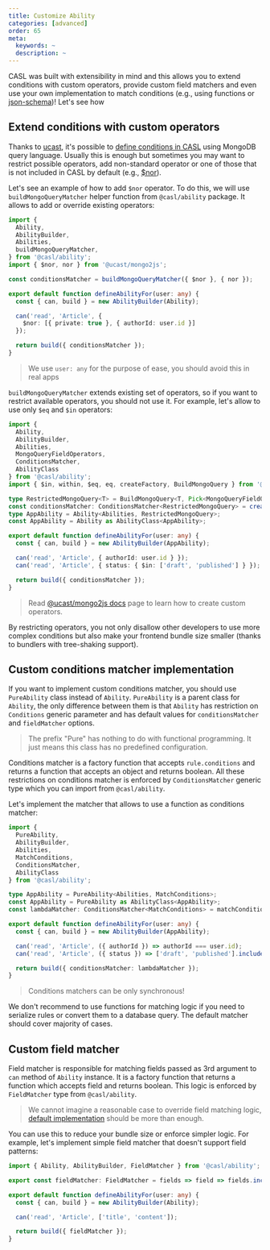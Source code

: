 ```yaml
---
title: Customize Ability
categories: [advanced]
order: 65
meta:
  keywords: ~
  description: ~
---
```


CASL was built with extensibility in mind and this allows you to extend conditions with custom operators, provide custom field matchers and even use your own implementation to match conditions (e.g., using functions or [json-schema])! Let's see how

[json-schema]: https://json-schema.org/

## Extend conditions with custom operators

Thanks to [ucast](https://github.com/stalniy/ucast), it's possible to [define conditions in CASL](../../guide/conditions-in-depth) using MongoDB query language. Usually this is enough but sometimes you may want to restrict possible operators, add non-standard operator or one of those that is not included in CASL by default (e.g., [$nor]).

Let's see an example of how to add `$nor` operator. To do this, we will use `buildMongoQueryMatcher` helper function from `@casl/ability` package. It allows to add or override existing operators:

[$nor]: https://docs.mongodb.com/manual/reference/operator/query/nor/

```ts
import {
  Ability,
  AbilityBuilder,
  Abilities,
  buildMongoQueryMatcher,
} from '@casl/ability';
import { $nor, nor } from '@ucast/mongo2js';

const conditionsMatcher = buildMongoQueryMatcher({ $nor }, { nor });

export default function defineAbilityFor(user: any) {
  const { can, build } = new AbilityBuilder(Ability);

  can('read', 'Article', {
    $nor: [{ private: true }, { authorId: user.id }]
  });

  return build({ conditionsMatcher });
}
```

> We use `user: any` for the purpose of ease, you should avoid this in real apps

`buildMongoQueryMatcher` extends existing set of operators, so if you want to restrict available operators, you should not use it. For example, let's allow to use only `$eq` and `$in` operators:

```ts
import {
  Ability,
  AbilityBuilder,
  Abilities,
  MongoQueryFieldOperators,
  ConditionsMatcher,
  AbilityClass
} from '@casl/ability';
import { $in, within, $eq, eq, createFactory, BuildMongoQuery } from '@ucast/mongo2js';

type RestrictedMongoQuery<T> = BuildMongoQuery<T, Pick<MongoQueryFieldOperators, '$eq' | '$in'>>;
const conditionsMatcher: ConditionsMatcher<RestrictedMongoQuery> = createFactory({ $in, $eq }, { in: within, eq });
type AppAbility = Ability<Abilities, RestrictedMongoQuery>;
const AppAbility = Ability as AbilityClass<AppAbility>;

export default function defineAbilityFor(user: any) {
  const { can, build } = new AbilityBuilder(AppAbility);

  can('read', 'Article', { authorId: user.id } });
  can('read', 'Article', { status: { $in: ['draft', 'published'] } });

  return build({ conditionsMatcher });
}
```

> Read [@ucast/mongo2js docs](https://github.com/stalniy/ucast/tree/master/packages/mongo2js#custom-operator) page to learn how to create custom operators.

By restricting operators, you not only disallow other developers to use more complex conditions but also make your frontend bundle size smaller (thanks to bundlers with tree-shaking support).

## Custom conditions matcher implementation

If you want to implement custom conditions matcher, you should use `PureAbility` class instead of `Ability`. `PureAbility` is a parent class for `Ability`, the only difference between them is that `Ability` has restriction on `Conditions` generic parameter and has default values for `conditionsMatcher` and `fieldMatcher` options.

> The prefix "Pure" has nothing to do with functional programming. It just means this class has no predefined configuration.

Conditions matcher is a factory function that accepts `rule.conditions` and returns a function that accepts an object and returns boolean. All these restrictions on conditions matcher is enforced by `ConditionsMatcher` generic type which you can import from `@casl/ability`.

Let's implement the matcher that allows to use a function as conditions matcher:

```ts
import {
  PureAbility,
  AbilityBuilder,
  Abilities,
  MatchConditions,
  ConditionsMatcher,
  AbilityClass
} from '@casl/ability';

type AppAbility = PureAbility<Abilities, MatchConditions>;
const AppAbility = PureAbility as AbilityClass<AppAbility>;
const lambdaMatcher: ConditionsMatcher<MatchConditions> = matchConditions => matchConditions;

export default function defineAbilityFor(user: any) {
  const { can, build } = new AbilityBuilder(AppAbility);

  can('read', 'Article', ({ authorId }) => authorId === user.id);
  can('read', 'Article', ({ status }) => ['draft', 'published'].includes(status));

  return build({ conditionsMatcher: lambdaMatcher });
}
```

> Conditions matchers can be only synchronous!

We don't recommend to use functions for matching logic if you need to serialize rules or convert them to a database query. The default matcher should cover majority of cases.

## Custom field matcher

Field matcher is responsible for matching fields passed as 3rd argument to `can` method of `Ability` instance. It is a factory function that returns a function which accepts field and returns boolean. This logic is enforced by `FieldMatcher` type from `@casl/ability`.

> We cannot imagine a reasonable case to override field matching logic, [default implementation](../../guide/restricting-fields) should be more than enough.

You can use this to reduce your bundle size or enforce simpler logic. For example, let's implement simple field matcher that doesn't support field patterns:

```ts
import { Ability, AbilityBuilder, FieldMatcher } from '@casl/ability';

export const fieldMatcher: FieldMatcher = fields => field => fields.includes(field);

export default function defineAbilityFor(user: any) {
  const { can, build } = new AbilityBuilder(Ability);

  can('read', 'Article', ['title', 'content']);

  return build({ fieldMatcher });
}
```
